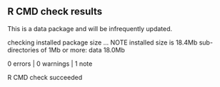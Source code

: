 ## R CMD check results

This is a data package and will be infrequently updated. 

checking installed package size ... NOTE
    installed size is 18.4Mb
    sub-directories of 1Mb or more:
      data  18.0Mb

0 errors | 0 warnings | 1 note

R CMD check succeeded
